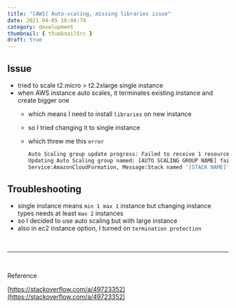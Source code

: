 ```yaml
---
title: "[AWS] Auto-scaling, missing libraries issue"
date: 2021-04-05 16:04:74
category: development
thumbnail: { thumbnailSrc }
draft: true
---
```


## Issue

- tried to scale t2.micro > t2.2xlarge single instance
- when AWS instance auto scales, it terminates existing instance and create bigger one
    - which means I need to install `libraries` on new instance
    - so I tried changing it to single instance 
    - which threw me this `error`

        ```bash
        Auto Scaling group update progress: Failed to receive 1 resource signal(s) for the current batch. Each resource signal timeout is counted as a FAILURE.
        Updating Auto Scaling group named: [AUTO SCALING GROUP NAME] failed Reason: Received 0 SUCCESS signal(s) out of 1. Unable to satisfy 100% MinSuccessfulInstancesPercent requirement
        Service:AmazonCloudFormation, Message:Stack named '[STACK NAME]' aborted operation. Current state: 'UPDATE_ROLLBACK_IN_PROGRESS' Reason: null
        ```

## Troubleshooting

- single instance means `min 1 max 1` instance but changing instance types needs at least `max 2` instances
- so I decided to use auto scaling but with large instance
- also in ec2 instance option, I turned on `termination protection`

<br/>

---

<br/>

Reference

[https://stackoverflow.com/a/49723352](https://stackoverflow.com/a/49723352)


<br/>

<br/>
